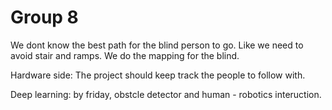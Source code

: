 # Group 8

We dont know the best path for the blind person to go. Like we need to avoid stair and ramps. We do the mapping for the blind.&#x20;



Hardware side: The project should keep track the people to follow with.&#x20;



Deep learning: by friday, obstcle detector and human - robotics interuction.&#x20;
